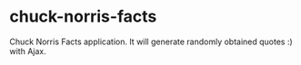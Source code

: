 # chuck-norris-facts
Chuck Norris Facts application. It will generate randomly obtained quotes :) with Ajax.
